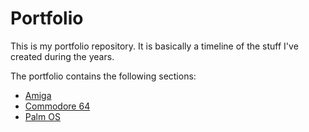 # Portfolio

This is my portfolio repository. It is basically a timeline of the stuff I've created during the years.

The portfolio contains the following sections:

  * [Amiga](amiga/)
  * [Commodore 64](c64/)
  * [Palm OS](palmos/)
